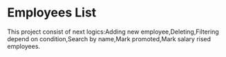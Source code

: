 # Employees List 

This project consist of next logics:Adding new employee,Deleting,Filtering depend on condition,Search by name,Mark promoted,Mark salary rised employees.

